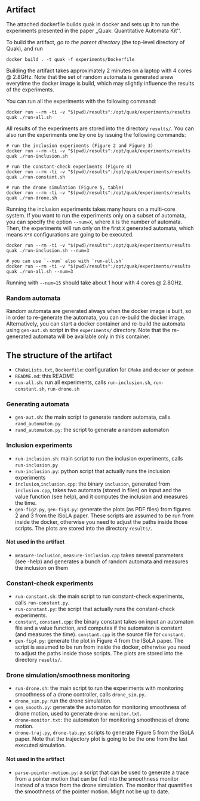 ## Artifact

The attached dockerfile builds quak in docker and sets up it to run the
experiments presented in the paper ,,Quak: Quantitative Automata Kit''.

To build the artifact, _go to the parent directory_ (the top-level directory of
Quak), and run

```
docker build . -t quak -f experiments/Dockerfile
```

Building the artifact takes approximately 2 minutes on a laptop with 4 cores @ 2.8GHz.
Note that the set of random automata is generated anew everytime the docker
image is build, which may slightly influence the results of the experiments.

You can run all the experiments with the following command:

```
docker run --rm -ti -v "$(pwd)/results":/opt/quak/experiments/results quak ./run-all.sh
```

All results of the experiments are stored into the directory `results/`.
You can also run the experiments one by one by issuing the following commands:

```
# run the inclusion experiments (Figure 2 and Figure 3)
docker run --rm -ti -v "$(pwd)/results":/opt/quak/experiments/results quak ./run-inclusion.sh

# run the constant-check experiments (Figure 4)
docker run --rm -ti -v "$(pwd)/results":/opt/quak/experiments/results quak ./run-constant.sh

# run the drone simulation (Figure 5, table)
docker run --rm -ti -v "$(pwd)/results":/opt/quak/experiments/results quak ./run-drone.sh
```

Running the inclusion experiments takes many hours on a multi-core system. If
you want to run the experiments only on a subset of automata, you can specify
the option `--num=X`, where `X` is the number of automata. Then, the
experiments will run only on the first `X` generated automata, which means
`X*X` configurations are going to be executed.
```
docker run --rm -ti -v "$(pwd)/results":/opt/quak/experiments/results quak ./run-inclusion.sh --num=3

# you can use `--num` also with `run-all.sh`
docker run --rm -ti -v "$(pwd)/results":/opt/quak/experiments/results quak ./run-all.sh --num=3
```

Running with `--num=15` should take about 1 hour with 4 cores @ 2.8GHz.


### Random automata

Random automata are generated always when the docker image is built,
so in order to re-generate the automata, you can re-build the docker image.
Alternatively, you can start a docker container and re-build the automata
using `gen-aut.sh` script in the `experiments/` directory.
Note that the re-generated automata will be available only in this container.

## The structure of the artifact

- `CMakeLists.txt`, `Dockerfile`: configuration for `CMake` and `docker` or `podman`
- `README.md`: this README
- `run-all.sh`: run all experiments, calls `run-inclusion.sh`, `run-constant.sh`, `run-drone.sh`

### Generating automata

- `gen-aut.sh`: the main script to generate random automata, calls `rand_automaton.py`
- `rand_automaton.py`: the script to generate a random automaton

### Inclusion experiments

- `run-inclusion.sh`: main script to run the inclusion experiments, calls `run-inclusion.py`
- `run-inclusion.py`: python script that actually runs the inclusion experiments
- `inclusion`,`inclusion.cpp`: the binary `inclusion`, generated from `inclusion.cpp`,
   takes two automata (stored in files) on input and the value function (see help),
   and it computes the inclusion and measures the time.
- `gen-fig2.py`, `gen-fig3.py`: generate the plots (as PDF files) from figures 2 and 3 from the ISoLA paper.
   These scripts are assumed to be run from inside the docker, otherwise you need to adjust the paths
   inside those scripts. The plots are stored into the directory `results/`.

#### Not used in the artifact
- `measure-inclusion`, `measure-inclusion.cpp` takes several parameters (see -help) and generates a
  bunch of random automata and measures the inclusion on them

### Constant-check experiments

- `run-constant.sh`: the main script to run constant-check experiments, calls `run-constant.py`.
- `run-constant.py`: the script that actually runs the constant-check experiments.
- `constant`, `constant.cpp`: the binary constant takes on input an automaton file and a value function,
                     and computes if the automaton is constant (and measures the time).
                     `constant.cpp` is the source file for `constant`.
- `gen-fig4.py`: generate the plot in Figure 4 from the ISoLA paper. The script is assumed to be run from
                 inside the docker, otherwise you need to adjust the paths inside those scripts.
                 The plots are stored into the directory `results/`.

### Drone simulation/smoothness monitoring
- `run-drone.sh`: the main script to run the experiments with monitoring smoothness of a drone controller,
                  calls `drone_sim.py`.
- `drone_sim.py`: run the drone simulation.
- `gen_smooth.py`: generate the automaton for monitoring smoothness of drone motion, used to generate `drone-monitor.txt`.
- `drone-monitor.txt`: the automaton for monitoring smoothness of drone motion.
- `drone-traj.py`, `drone-tab.py`: scripts to generate Figure 5 from the ISoLA paper. Note that the trajectory plot
                 is going to be the one from the last executed simulation.
                  

#### Not used in the artifact
- `parse-pointer-motion.py`: a script that can be used to generate a trace from a pointer motion
  that can be fed into the smoothness monitor instead of a trace from the drone simulation.
  The monitor that quantifies the smoothness of the pointer motion. Might not be up to date.
